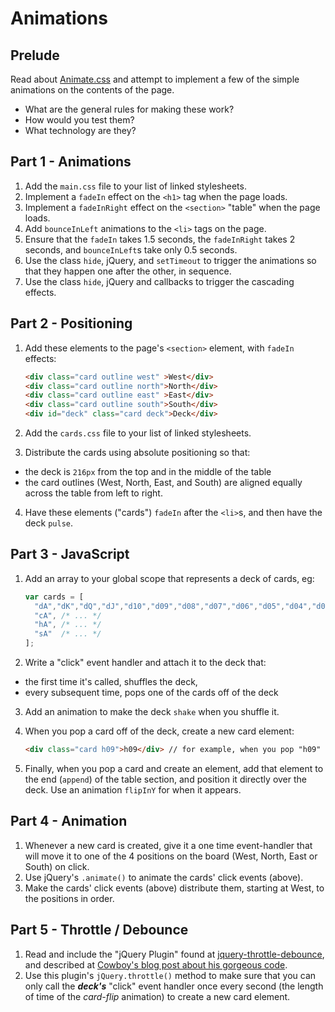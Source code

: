 # Animations

## Prelude

Read about [Animate.css](http://daneden.github.io/animate.css/) and attempt
to implement a few of the simple animations on the contents of the page.

- What are the general rules for making these work?
- How would you test them?
- What technology are they?

## Part 1 - Animations

1. Add the `main.css` file to your list of linked stylesheets.
1. Implement a `fadeIn` effect on the `<h1>` tag when the page loads.
1. Implement a `fadeInRight` effect on the `<section>` "table" when the page
   loads.
1. Add `bounceInLeft` animations to the `<li>` tags on the page.
1. Ensure that the `fadeIn` takes 1.5 seconds, the `fadeInRight` takes 2
   seconds, and `bounceInLeft`s take only 0.5 seconds.
1. Use the class `hide`, jQuery, and `setTimeout` to trigger the animations so
   that they happen one after the other, in sequence.
1. Use the class `hide`, jQuery and callbacks to trigger the cascading effects.

## Part 2 - Positioning

1. Add these elements to the page's `<section>` element, with `fadeIn` effects:
   ```html
   <div class="card outline west" >West</div>
   <div class="card outline north">North</div>
   <div class="card outline east" >East</div>
   <div class="card outline south">South</div>
   <div id="deck" class="card deck">Deck</div>
   ```

2. Add the `cards.css` file to your list of linked stylesheets.
3. Distribute the cards using absolute positioning so that:
  - the deck is `216px` from the top and in the middle of the table
  - the card outlines (West, North, East, and South) are aligned
    equally across the table from left to right.
4. Have these elements ("cards") `fadeIn` after the `<li>`s, and then
   have the deck `pulse`.

## Part 3 - JavaScript

1. Add an array to your global scope that represents a deck of cards, eg:
   ```javascript
   var cards = [
     "dA","dK","dQ","dJ","d10","d09","d08","d07","d06","d05","d04","d03","d02",
     "cA", /* ... */
     "hA", /* ... */
     "sA"  /* ... */
   ];
   ```

2. Write a "click" event handler and attach it to the deck that:
  - the first time it's called, shuffles the deck,
  - every subsequent time, pops one of the cards off of the deck
3. Add an animation to make the deck `shake` when you shuffle it.
4. When you pop a card off of the deck, create a new card element:
   ```html
   <div class="card h09">h09</div> // for example, when you pop "h09"
   ```

5. Finally, when you pop a card and create an element, add that element to the
   end (`append`) of the table section, and position it directly over the deck.
   Use an animation `flipInY` for when it appears.

## Part 4 - Animation

1. Whenever a new card is created, give it a one time event-handler that
   will move it to one of the 4 positions on the board (West, North, East or
   South) on click.
1. Use jQuery's `.animate()` to animate the cards' click events (above).
1. Make the cards' click events (above) distribute them, starting at
   West, to the positions in order.

## Part 5 - Throttle / Debounce

1. Read and include the "jQuery Plugin" found at
   [jquery-throttle-debounce](https://github.com/cowboy/jquery-throttle-debounce), and described at
   [Cowboy's blog post about his gorgeous code](http://benalman.com/projects/jquery-throttle-debounce-plugin).
1. Use this plugin's `jQuery.throttle()` method to make sure that you can only call the ***deck's***
   "click" event handler once every second (the length of time of the *card-flip* animation) to create
   a new card element.

